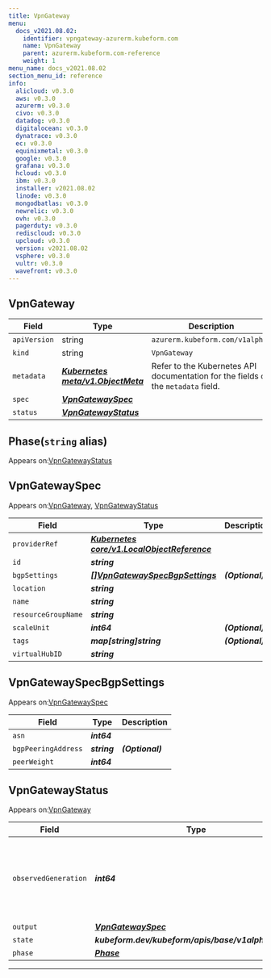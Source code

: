 ```yaml
---
title: VpnGateway
menu:
  docs_v2021.08.02:
    identifier: vpngateway-azurerm.kubeform.com
    name: VpnGateway
    parent: azurerm.kubeform.com-reference
    weight: 1
menu_name: docs_v2021.08.02
section_menu_id: reference
info:
  alicloud: v0.3.0
  aws: v0.3.0
  azurerm: v0.3.0
  civo: v0.3.0
  datadog: v0.3.0
  digitalocean: v0.3.0
  dynatrace: v0.3.0
  ec: v0.3.0
  equinixmetal: v0.3.0
  google: v0.3.0
  grafana: v0.3.0
  hcloud: v0.3.0
  ibm: v0.3.0
  installer: v2021.08.02
  linode: v0.3.0
  mongodbatlas: v0.3.0
  newrelic: v0.3.0
  ovh: v0.3.0
  pagerduty: v0.3.0
  rediscloud: v0.3.0
  upcloud: v0.3.0
  version: v2021.08.02
  vsphere: v0.3.0
  vultr: v0.3.0
  wavefront: v0.3.0
---
```


## VpnGateway
| Field | Type | Description |
| ------ | ----- | ----------- |
| `apiVersion` | string | `azurerm.kubeform.com/v1alpha1` |
|    `kind` | string | `VpnGateway` |
| `metadata` | ***[Kubernetes meta/v1.ObjectMeta](https://v1-18.docs.kubernetes.io/docs/reference/generated/kubernetes-api/v1.18/#objectmeta-v1-meta)***|Refer to the Kubernetes API documentation for the fields of the `metadata` field.|
| `spec` | ***[VpnGatewaySpec](#vpngatewayspec)***||
| `status` | ***[VpnGatewayStatus](#vpngatewaystatus)***||
## Phase(`string` alias)

Appears on:[VpnGatewayStatus](#vpngatewaystatus)

## VpnGatewaySpec

Appears on:[VpnGateway](#vpngateway), [VpnGatewayStatus](#vpngatewaystatus)

| Field | Type | Description |
| ------ | ----- | ----------- |
| `providerRef` | ***[Kubernetes core/v1.LocalObjectReference](https://v1-18.docs.kubernetes.io/docs/reference/generated/kubernetes-api/v1.18/#localobjectreference-v1-core)***||
| `id` | ***string***||
| `bgpSettings` | ***[[]VpnGatewaySpecBgpSettings](#vpngatewayspecbgpsettings)***| ***(Optional)*** |
| `location` | ***string***||
| `name` | ***string***||
| `resourceGroupName` | ***string***||
| `scaleUnit` | ***int64***| ***(Optional)*** |
| `tags` | ***map[string]string***| ***(Optional)*** |
| `virtualHubID` | ***string***||
## VpnGatewaySpecBgpSettings

Appears on:[VpnGatewaySpec](#vpngatewayspec)

| Field | Type | Description |
| ------ | ----- | ----------- |
| `asn` | ***int64***||
| `bgpPeeringAddress` | ***string***| ***(Optional)*** |
| `peerWeight` | ***int64***||
## VpnGatewayStatus

Appears on:[VpnGateway](#vpngateway)

| Field | Type | Description |
| ------ | ----- | ----------- |
| `observedGeneration` | ***int64***| ***(Optional)*** Resource generation, which is updated on mutation by the API Server.|
| `output` | ***[VpnGatewaySpec](#vpngatewayspec)***| ***(Optional)*** |
| `state` | ***kubeform.dev/kubeform/apis/base/v1alpha1.State***| ***(Optional)*** |
| `phase` | ***[Phase](#phase)***| ***(Optional)*** |
---
